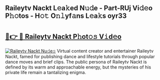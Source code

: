 ## Raileytv Nackt L𝚎a𝚔ed N𝚞𝚍e - Part-RUj Vi𝚍𝚎o P𝚑𝚘tos - H𝚘𝚝 O𝚗𝚕yf𝚊ns L𝚎a𝚔s oyr33

# <h2><a href="http://kf0bvu.oniu.top/?m=Raileytv+Nackt">🔗👉 🔴 Raileytv Nackt P𝚑ot𝚘𝚜 V𝚒d𝚎o</a></h2>

[![Raileytv Nackt Nu𝚍e𝚜](https://i.imgur.com/0qMVB7G.gif)](http://kf0bvu.oniu.top/?m=Raileytv+Nackt)
Virtual content creator and entertainer Raileytv Nackt, famed for publishing dance and lifestyle tutorials through popular dance moves and brief clips. The public persona of Raileytv Nackt is defined by its warm and approachable energy, but the mysteries of his private life remain a tantalizing enigma.  
